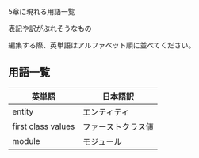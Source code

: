 5章に現れる用語一覧

表記や訳がぶれそうなもの

編集する際、英単語はアルファベット順に並べてください。

## 用語一覧

|英単語|日本語訳|
|--|--|
|entity|エンティティ|
|first class values|ファーストクラス値|
|module|モジュール|

